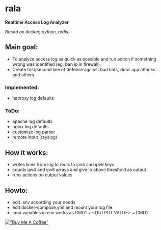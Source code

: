 # rala
**Realtime Access Log Analyzer**

*Based on docker, python, redis.*

## Main goal:
 * To analyze access log as quick as possible and run action if something wrong was identified (eg. ban ip in firewall).
 * Create first/second line of defense against bad bots, ddos app attacks and others
   
### Implemented:
 * haproxy log defaults
   
### ToDo:
 * apache log defaults
 * nginx log defaults
 * customize log parser
 * remote input (rsyslog)

## How it works:
 * writes lines from log to redis to ipv4 and ipv6 keys
 * counts ipv4 and ipv6 arrays and give ip above threshold as output
 * runs actions on output values

## Howto:
 * edit .env according your needs
 * edit docker-compose.yml and mount your log file
 * cmd variables in env works as CMD1 + \<OUTPUT VALUE\> + CMD2


[!["Buy Me A Coffee"](https://www.buymeacoffee.com/assets/img/custom_images/orange_img.png)](https://www.buymeacoffee.com/miloszarsky)
